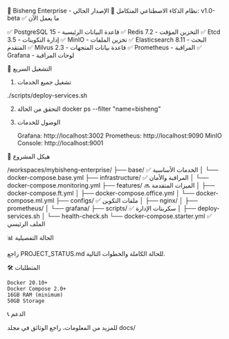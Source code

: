 🌟 Bisheng Enterprise - نظام الذكاء الاصطناعي المتكامل
🎉 الإصدار الحالي: v1.0-beta
✅ ما يعمل الآن

✅ PostgreSQL 15        - قاعدة البيانات الرئيسية
✅ Redis 7.2           - التخزين المؤقت
✅ Etcd 3.5            - إدارة التكوينات
✅ MinIO               - تخزين الملفات
✅ Elasticsearch 8.11  - البحث المتقدم
✅ Milvus 2.3         - قاعدة بيانات المتجهات
✅ Prometheus         - المراقبة
✅ Grafana            - لوحات المراقبة

🚀 التشغيل السريع
1. تشغيل جميع الخدمات

./scripts/deploy-services.sh

2. التحقق من الحالة
docker ps --filter "name=bisheng"


3. الوصول للخدمات

    Grafana: http://localhost:3002
    Prometheus: http://localhost:9090
    MinIO Console: http://localhost:9001


📁 هيكل المشروع

/workspaces/mybisheng-enterprise/
├── base/                          ✅ الخدمات الأساسية
│   └── docker-compose.base.yml
├── infrastructure/                ✅ المراقبة والأمان
│   └── docker-compose.monitoring.yml
├── features/                      🔜 الميزات المتقدمة
│   ├── docker-compose.ft.yml
│   ├── docker-compose.office.yml
│   └── docker-compose.ml.yml
├── configs/                       ✅ ملفات التكوين
│   ├── nginx/
│   ├── prometheus/
│   └── grafana/
├── scripts/                       ✅ سكربتات الإدارة
│   ├── deploy-services.sh
│   └── health-check.sh
└── docker-compose.starter.yml     ✅ الملف الرئيسي



📊 الحالة التفصيلية

راجع PROJECT_STATUS.md للحالة الكاملة والخطوات التالية.

🛠️ المتطلبات

    Docker 20.10+
    Docker Compose 2.0+
    16GB RAM (minimum)
    50GB Storage


📞 الدعم

للمزيد من المعلومات، راجع الوثائق في مجلد docs/

